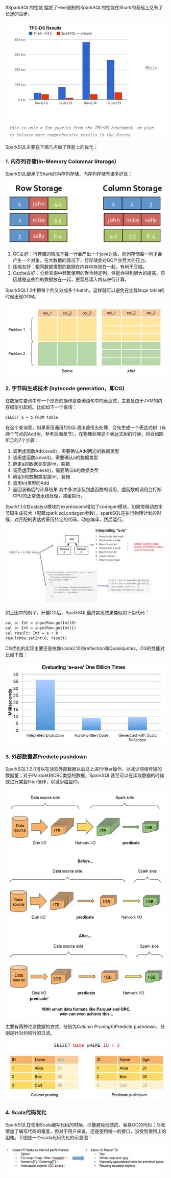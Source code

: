 #SparkSQL的性能
摆脱了Hive限制的SparkSQL的性能在Shark的基础上又有了长足的进步。

![](/images/SparkSQL-vs-Shark.png)

SparkSQL主要在下面几点做了性能上的优化：

### 1. 内存列存储(In-Memory Columnar Storage)
SparkSQL继承了Shark的内存列存储，内存列存储有诸多好处：

![](/images/column-store.png)

1. GC友好：行存储的情况下每一行会产出一个java对象，而列存储每一列才会产生一个对象，在大数据的情况下，行存储会对GC产生巨大的压力。
2. 压缩友好：相同数据类型的数据在内存中存放在一起，有利于压缩。
3. Cache友好：分析查询中频繁使用的聚合特定列，性能会得到很大的提高，原因就是这些列的数据放在一起，更容易读入内存进行计算。

SparkSQL1.2中把每个列又分成多个batch，这样就可以避免在加载large table的时候出现OOM。

![](/images/column-store2.png)

### 2. 字节码生成技术 (bytecode generation，即CG)
在数据库查询中有一个昂贵的操作是查询语句中的表达式，主要是由于JVM的内存模型引起的。比如如下一个查询：
```
SELECT a + b FROM table
```
 在这个查询里，如果采用通用的SQL语法途径去处理，会先生成一个表达式树（有两个节点的Add树，参考后面章节），在物理处理这个表达式树的时候，将会如图所示的7个步骤：
1.	调用虚函数Add.eval()，需要确认Add两边的数据类型
2.	调用虚函数a.eval()，需要确认a的数据类型
3.	确定a的数据类型是Int，装箱
4.	调用虚函数b.eval()，需要确认b的数据类型
5.	确定b的数据类型是Int，装箱
6.	调用Int类型的Add
7.	返回装箱后的计算结果
其中多次涉及到虚函数的调用，虚函数的调用会打断CPU的正常流水线处理，减缓执行。

Spark1.1.0在catalyst模块的expressions增加了codegen模块，如果使用动态字节码生成技术（配置spark.sql.codegen参数），sparkSQL在执行物理计划的时候，对匹配的表达式采用特定的代码，动态编译，然后运行。

![](/images/code-generation.png)

如上图中的例子，开启CG后，SparkSQL最终实现效果类似如下伪代码：
```
val a: Int = inputRow.getInt(0)
val b: Int = inputRow.getInt(1)
val result: Int = a + b
resultRow.setInt(0, result)
```

CG优化的实现主要还是依靠scala2.10的reflection和Quasiquotes。CG的性能对比如下图：

![](/images/code-generation2.png)

### 3. 外部数据源Predicte pushdown
SparkSQL1.2.0可以在读取外部数据以后马上进行filter操作，以减少网络传输的数据量；对于Parquet和ORC类型的数据，SparkSQL甚至可以在读取数据的时候就进行某些filter操作，以减少磁盘IO。

![](/images/predicate-pushdown1.png)
![](/images/predicate-pushdown2.png)
![](/images/predicate-pushdown3.png)

主要有两种过滤数据的方式，分别为Column Pruning和Predicte pushdown，分别是针对列和行的过滤。

![](/images/column-pruning.png)

### 4. Scala代码优化
SparkSQL在使用Scala编写代码的时候，尽量避免低效的、容易GC的代码；尽管增加了编写代码的难度，但对于用户来说，还是使用统一的接口，没受到使用上的困难。下图是一个scala代码优化的示意图：

![](/images/scala-code.png)

